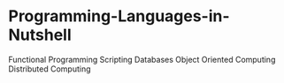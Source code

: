 # Programming-Languages-in-Nutshell

Functional Programming
Scripting
Databases
Object Oriented Computing 
Distributed Computing
